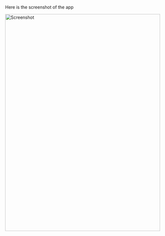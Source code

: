 Here is the screenshot of the app




<img src="https://github.com/user-attachments/assets/37037cc6-40a2-45e0-b8e3-c3eb35159da1" alt="Screenshot" height="700" width="500"/>

